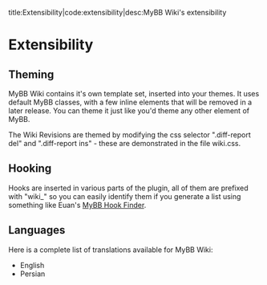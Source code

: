 <meta>title:Extensibility|code:extensibility|desc:MyBB Wiki's extensibility</meta>

# Extensibility

## Theming

MyBB Wiki contains it's own template set, inserted into your themes. It uses default MyBB classes, with a few inline elements that will be removed in a later release. You can theme it just like you'd theme any other element of MyBB.

The Wiki Revisions are themed by modifying the css selector ".diff-report del" and ".diff-report ins" - these are demonstrated in the file wiki.css.

## Hooking

Hooks are inserted in various parts of the plugin, all of them are prefixed with "wiki_" so you can easily identify them if you generate a list using something like Euan's [MyBB Hook Finder](https://github.com/euantorano/MyBB-Hook-Finder).

## Languages

Here is a complete list of translations available for MyBB Wiki:

- English
- Persian